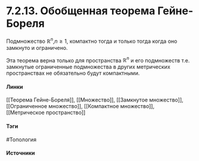 # 7.2.13. Обобщенная теорема Гейне-Бореля
Подмножество $\mathbb{R}^{n}$,$n\ge1$, компактно тогда и только тогда когда оно замкнуто и ограничено.

Эта теорема верна только для пространства $\mathbb{R}^{n}$ и его подмножеств т.е. замкнутые ограниченные подмножества в других метрических пространствах не обязательно будут компактными.
#### Линки
 [[Теорема Гейне-Бореля]],
 [[Множество]],
 [[Замкнутое множество]],
 [[Ограниченное множество]],
 [[Компактное множество]],
 [[Метрическое пространство]]
#### Тэги
 #Топология 
#### Источники
